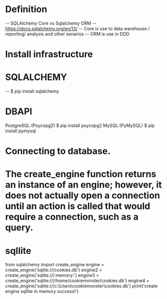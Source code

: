 # Definition
-- SQLAlchemy Core vs Sqlalchemy ORM 
-- https://docs.sqlalchemy.org/en/13/
-- Core is use to data warehouse / reporting/ analysis and other senarios
-- ORM is use in DDD 

# Install infrastructure
# SQLALCHEMY
-- $ pip install sqlalchemy

# DBAPI 
PostgreSQL:(Psycopg2) $ pip install psycopg2
MySQL:(PyMySQL) $ pip install pymysql

# Connecting to database. 
# The create_engine function returns an instance of an engine; however, it does not actually open a connection until an action is called that would require a connection, such as a query.
# sqllite 
from sqlalchemy import create_engine
engine = create_engine('sqlite:///cookies.db')
engine2 = create_engine('sqlite:///:memory:')
engine3 = create_engine('sqlite:////home/cookiemonster/cookies.db')
engine4 = create_engine('sqlite:///c:\\Users\\cookiemonster\\cookies.db')
print('create engine sqllite in memory success!')